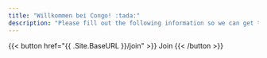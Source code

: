 ```yaml
---
title: "Willkommen bei Congo! :tada:"
description: "Please fill out the following information so we can get to know you better."
---
```


<span class="flex justify-center uppercase font-mono">
  {{< button href="{{ .Site.BaseURL }}/join" >}}
    Join
  {{< /button >}}
</span>